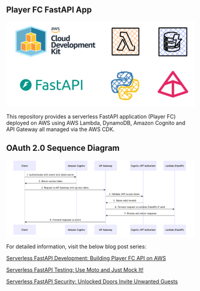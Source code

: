 ## Player FC FastAPI App

![](FastAPIOnAWS.png)

This repository provides a serverless FastAPI application (Player FC) deployed on AWS using AWS Lambda, DynamoDB, Amazon Cognito and API Gateway all managed via the AWS CDK.

## OAuth 2.0 Sequence Diagram

![](SequenceDiagram.png)

For detailed information, visit the below blog post series:

[Serverless FastAPI Development: Building Player FC API on AWS](https://adrianthegreat.com/2025/01/06/Serverless-FastAPI-Development-Building-Player-FC-API-on-AWS/)

[Serverless FastAPI Testing: Use Moto and Just Mock It!](https://adrianthegreat.com/2025/06/21/Serverless-FastAPI-Testing-Use-Moto-and-Just-Mock-It/)

[Serverless FastAPI Security: Unlocked Doors Invite Unwanted Guests](https://adrianthegreat.com/2025/07/12/Serverless-FastAPI-Security-Unlocked-Doors-Invite-Unwanted-Guests/)

